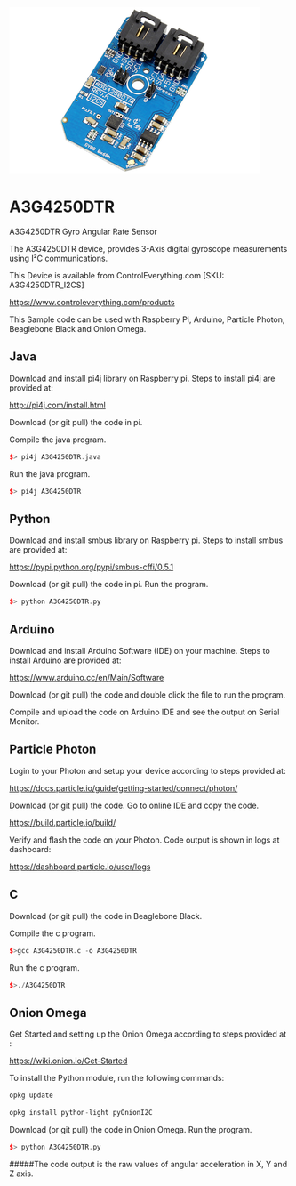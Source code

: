 [![A3G4250DTR](A3G4250DTR_I2CS.png)](https://www.controleverything.com/products)
# A3G4250DTR
A3G4250DTR Gyro Angular Rate Sensor

The A3G4250DTR device, provides 3-Axis digital gyroscope measurements using I²C communications.

This Device is available from ControlEverything.com [SKU: A3G4250DTR_I2CS]

https://www.controleverything.com/products

This Sample code can be used with Raspberry Pi, Arduino, Particle Photon, Beaglebone Black and Onion Omega.

## Java
Download and install pi4j library on Raspberry pi. Steps to install pi4j are provided at:

http://pi4j.com/install.html

Download (or git pull) the code in pi.

Compile the java program.
```cpp
$> pi4j A3G4250DTR.java
```

Run the java program.
```cpp
$> pi4j A3G4250DTR
```

## Python
Download and install smbus library on Raspberry pi. Steps to install smbus are provided at:

https://pypi.python.org/pypi/smbus-cffi/0.5.1

Download (or git pull) the code in pi. Run the program.

```cpp
$> python A3G4250DTR.py
```

## Arduino
Download and install Arduino Software (IDE) on your machine. Steps to install Arduino are provided at:

https://www.arduino.cc/en/Main/Software

Download (or git pull) the code and double click the file to run the program.

Compile and upload the code on Arduino IDE and see the output on Serial Monitor.


## Particle Photon

Login to your Photon and setup your device according to steps provided at:

https://docs.particle.io/guide/getting-started/connect/photon/

Download (or git pull) the code. Go to online IDE and copy the code.

https://build.particle.io/build/

Verify and flash the code on your Photon. Code output is shown in logs at dashboard:

https://dashboard.particle.io/user/logs


## C

Download (or git pull) the code in Beaglebone Black.

Compile the c program.
```cpp
$>gcc A3G4250DTR.c -o A3G4250DTR
```
Run the c program.
```cpp
$>./A3G4250DTR
```

## Onion Omega

Get Started and setting up the Onion Omega according to steps provided at :

https://wiki.onion.io/Get-Started

To install the Python module, run the following commands:
```cpp
opkg update
```
```cpp
opkg install python-light pyOnionI2C
```

Download (or git pull) the code in Onion Omega. Run the program.

```cpp
$> python A3G4250DTR.py
```

#####The code output is the raw values of angular acceleration in X, Y and Z axis.
